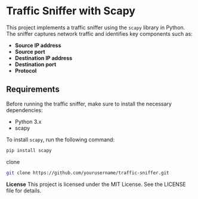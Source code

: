 # Traffic Sniffer with Scapy

This project implements a traffic sniffer using the `scapy` library in Python. The sniffer captures network traffic and identifies key components such as:

- **Source IP address**
- **Source port**
- **Destination IP address**
- **Destination port**
- **Protocol**

## Requirements

Before running the traffic sniffer, make sure to install the necessary dependencies:

- Python 3.x
- scapy

To install `scapy`, run the following command:

```bash
pip install scapy

```
clone
```bash
git clone https://github.com/yourusername/traffic-sniffer.git
```
**License**
This project is licensed under the MIT License. See the LICENSE file for details.

